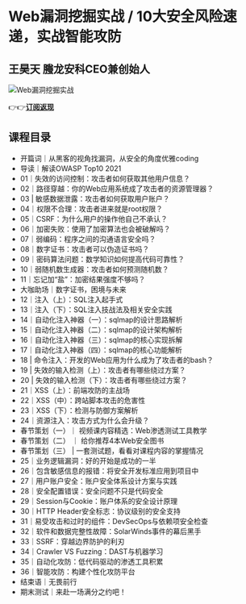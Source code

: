 Web漏洞挖掘实战 / 10大安全风险速递，实战智能攻防
============================

王昊天 **螣龙安科CEO兼创始人**
-------------------

![Web漏洞挖掘实战](https://www.geekgay.com/storage/geek/geek_a3b55ff6b9824b16d47fa70fbde17728.jpg)  
  
👉👉[**订阅返现**](https://time.geekbang.org/column/intro/100101501?code=C1N8856VeXdP1ZCWABOyLDENtFQifhEzKDlP4AtqQtQ%3D "Web漏洞挖掘实战")  
  
课程目录
----

  
  
- 开篇词｜从黑客的视角找漏洞，从安全的角度优雅coding
- 导读｜解读OWASP Top10 2021
- 01｜失效的访问控制：攻击者如何获取其他用户信息？
- 02｜路径穿越：你的Web应用系统成了攻击者的资源管理器？
- 03 | 敏感数据泄露：攻击者如何获取用户账户？
- 04｜权限不合理：攻击者进来就是root权限？
- 05｜CSRF：为什么用户的操作他自己不承认？
- 06｜加密失败：使用了加密算法也会被破解吗？
- 07｜弱编码：程序之间的沟通语言安全吗？
- 08｜数字证书：攻击者可以伪造证书吗？
- 09｜密码算法问题：数学知识如何提高代码可靠性？
- 10｜弱随机数生成器：攻击者如何预测随机数？
- 11｜忘记加“盐”：加密结果强度不够吗？
- 大咖助场｜数字证书，困境与未来
- 12｜注入（上）：SQL注入起手式
- 13｜注入（下）：SQL注入技战法及相关安全实践
- 14｜自动化注入神器（一）：sqlmap的设计思路解析
- 15｜自动化注入神器（二）：sqlmap的设计架构解析
- 16｜自动化注入神器（三）：sqlmap的核心实现拆解
- 17｜自动化注入神器（四）：sqlmap的核心功能解析
- 18 | 命令注入：开发的Web应用为什么成为了攻击者的bash？
- 19 | 失效的输入检测（上）：攻击者有哪些绕过方案？
- 20 | 失效的输入检测（下）：攻击者有哪些绕过方案？
- 21｜XSS（上）：前端攻防的主战场
- 22｜XSS（中）：跨站脚本攻击的危害性
- 23｜XSS（下）：检测与防御方案解析
- 24｜资源注入：攻击方式为什么会升级？
- 春节策划（一）｜ 视频课内容精选：Web渗透测试工具教学
- 春节策划（二） ｜ 给你推荐4本Web安全图书
- 春节策划（三） | 一套测试题，看看对课程内容的掌握情况
- 25｜业务逻辑漏洞：好的开始是成功的一半
- 26｜包含敏感信息的报错：将安全开发标准应用到项目中
- 27｜用户账户安全：账户安全体系设计方案与实践
- 28｜安全配置错误：安全问题不只是代码安全
- 29｜Session与Cookie：账户体系的安全设计原理
- 30｜HTTP Header安全标志：协议级别的安全支持
- 31｜易受攻击和过时的组件：DevSecOps与依赖项安全检查
- 32｜软件和数据完整性故障：SolarWinds事件的幕后⿊⼿
- 33｜SSRF：穿越边界防护的利刃
- 34｜Crawler VS Fuzzing：DAST与机器学习
- 35｜自动化攻防：低代码驱动的渗透工具积累
- 36｜智能攻防：构建个性化攻防平台
- 结束语｜无畏前行
- 期末测试｜来赴一场满分之约吧！